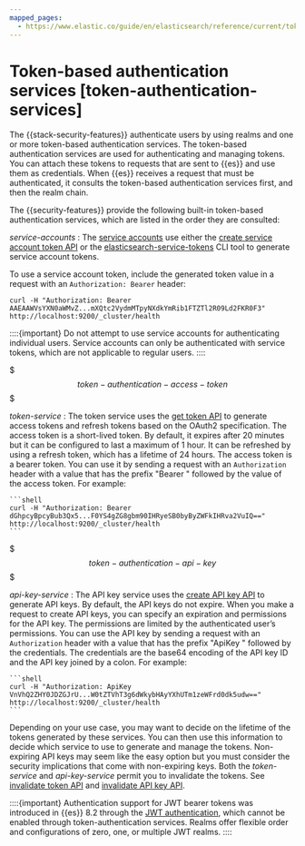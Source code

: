 ```yaml
---
mapped_pages:
  - https://www.elastic.co/guide/en/elasticsearch/reference/current/token-authentication-services.html
---
```


# Token-based authentication services [token-authentication-services]

The {{stack-security-features}} authenticate users by using realms and one or more token-based authentication services. The token-based authentication services are used for authenticating and managing tokens. You can attach these tokens to requests that are sent to {{es}} and use them as credentials. When {{es}} receives a request that must be authenticated, it consults the token-based authentication services first, and then the realm chain.

The {{security-features}} provide the following built-in token-based authentication services, which are listed in the order they are consulted:

*service-accounts*
:   The [service accounts](service-accounts.md) use either the [create service account token API](https://www.elastic.co/docs/api/doc/elasticsearch/operation/operation-security-create-service-token) or the [elasticsearch-service-tokens](asciidocalypse://docs/elasticsearch/docs/reference/elasticsearch/command-line-tools/service-tokens-command.md) CLI tool to generate service account tokens.

To use a service account token, include the generated token value in a request with an `Authorization: Bearer` header:

```shell
curl -H "Authorization: Bearer AAEAAWVsYXN0aWMvZ...mXQtc2VydmMTpyNXdkYmRib1FTZTl2R09Ld2FKR0F3" http://localhost:9200/_cluster/health
```

::::{important} 
Do not attempt to use service accounts for authenticating individual users. Service accounts can only be authenticated with service tokens, which are not applicable to regular users.
::::



$$$token-authentication-access-token$$$

*token-service*
:   The token service uses the [get token API](https://www.elastic.co/docs/api/doc/elasticsearch/operation/operation-security-get-token) to generate access tokens and refresh tokens based on the OAuth2 specification. The access token is a short-lived token. By default, it expires after 20 minutes but it can be configured to last a maximum of 1 hour. It can be refreshed by using a refresh token, which has a lifetime of 24 hours. The access token is a bearer token. You can use it by sending a request with an `Authorization` header with a value that has the prefix "Bearer " followed by the value of the access token. For example:

    ```shell
    curl -H "Authorization: Bearer dGhpcyBpcyBub3Qx5...F0YS4gZG8gbm90IHRyeSB0byByZWFkIHRva2VuIQ==" http://localhost:9200/_cluster/health
    ```


$$$token-authentication-api-key$$$

*api-key-service*
:   The API key service uses the [create API key API](https://www.elastic.co/docs/api/doc/elasticsearch/operation/operation-security-create-api-key) to generate API keys. By default, the API keys do not expire. When you make a request to create API keys, you can specify an expiration and permissions for the API key. The permissions are limited by the authenticated user’s permissions. You can use the API key by sending a request with an `Authorization` header with a value that has the prefix "ApiKey " followed by the credentials. The credentials are the base64 encoding of the API key ID and the API key joined by a colon. For example:

    ```shell
    curl -H "Authorization: ApiKey VnVhQ2ZHY0JDZGJrU...W0tZTVhT3g6dWkybHAyYXhUTm1zeWFrd0dk5udw==" http://localhost:9200/_cluster/health
    ```


Depending on your use case, you may want to decide on the lifetime of the tokens generated by these services. You can then use this information to decide which service to use to generate and manage the tokens. Non-expiring API keys may seem like the easy option but you must consider the security implications that come with non-expiring keys. Both the *token-service* and *api-key-service* permit you to invalidate the tokens. See [invalidate token API](https://www.elastic.co/docs/api/doc/elasticsearch/operation/operation-security-invalidate-token) and [invalidate API key API](https://www.elastic.co/docs/api/doc/elasticsearch/operation/operation-security-invalidate-api-key).

::::{important} 
Authentication support for JWT bearer tokens was introduced in {{es}} 8.2 through the [JWT authentication](jwt.md), which cannot be enabled through token-authentication services. Realms offer flexible order and configurations of zero, one, or multiple JWT realms.
::::


